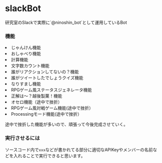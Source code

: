 # slackBot
<p>研究室のSlackで実際に`@ninoshin_bot`として運用しているBot</p>

### 機能
<li>じゃんけん機能</li>
<li>おしゃべり機能</li>
<li>計算機能</li>
<li>文字数カウント機能</li>
<li>誰がリアクションしてないの？機能</li>
<li>誰がツイートしたでしょうクイズ機能</li>
<li>なりすまし機能</li>
<li>RPGゲーム風ステータスジェネレータ機能</li>
<li>正解は〜？越後製菓！機能</li>
<li>オセロ機能（途中で挫折）</li>
<li>RPGゲーム風対戦ゲーム機能(途中で挫折）</li>
<li>Processingモード機能(途中で挫折）</li>

途中で挫折した機能が多いので、頑張って今後完成させていく。

### 実行させるには
ソースコード内で`xxx`などが書かれてる部分に適切なAPIKeyやメンバーの名前などを入れることで実行できると思います。
